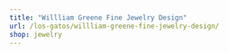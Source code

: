 ```yaml
---
title: "Willliam Greene Fine Jewelry Design"
url: /los-gatos/willliam-greene-fine-jewelry-design/
shop: jewelry
---
```

